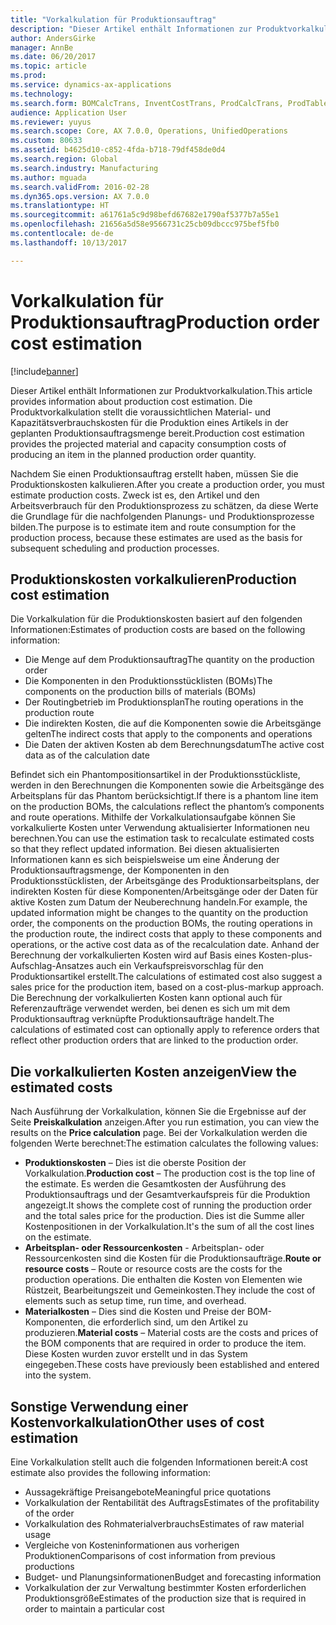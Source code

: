 ```yaml
---
title: "Vorkalkulation für Produktionsauftrag"
description: "Dieser Artikel enthält Informationen zur Produktvorkalkulation. Die Produktvorkalkulation stellt die voraussichtlichen Material- und Kapazitätsverbrauchskosten für die Produktion eines Artikels in der geplanten Produktionsauftragsmenge bereit."
author: AndersGirke
manager: AnnBe
ms.date: 06/20/2017
ms.topic: article
ms.prod: 
ms.service: dynamics-ax-applications
ms.technology: 
ms.search.form: BOMCalcTrans, InventCostTrans, ProdCalcTrans, ProdTableJour, ProdTableListPage
audience: Application User
ms.reviewer: yuyus
ms.search.scope: Core, AX 7.0.0, Operations, UnifiedOperations
ms.custom: 80633
ms.assetid: b4625d10-c852-4fda-b718-79df458de0d4
ms.search.region: Global
ms.search.industry: Manufacturing
ms.author: mguada
ms.search.validFrom: 2016-02-28
ms.dyn365.ops.version: AX 7.0.0
ms.translationtype: HT
ms.sourcegitcommit: a61761a5c9d98befd67682e1790af5377b7a55e1
ms.openlocfilehash: 21656a5d58e9566731c25cb09dbccc975bef5fb0
ms.contentlocale: de-de
ms.lasthandoff: 10/13/2017

---
```


# <a name="production-order-cost-estimation"></a><span data-ttu-id="f8ba8-104">Vorkalkulation für Produktionsauftrag</span><span class="sxs-lookup"><span data-stu-id="f8ba8-104">Production order cost estimation</span></span>

[!include[banner](../includes/banner.md)]


<span data-ttu-id="f8ba8-105">Dieser Artikel enthält Informationen zur Produktvorkalkulation.</span><span class="sxs-lookup"><span data-stu-id="f8ba8-105">This article provides information about production cost estimation.</span></span> <span data-ttu-id="f8ba8-106">Die Produktvorkalkulation stellt die voraussichtlichen Material- und Kapazitätsverbrauchskosten für die Produktion eines Artikels in der geplanten Produktionsauftragsmenge bereit.</span><span class="sxs-lookup"><span data-stu-id="f8ba8-106">Production cost estimation provides the projected material and capacity consumption costs of producing an item in the planned production order quantity.</span></span> 

<span data-ttu-id="f8ba8-107">Nachdem Sie einen Produktionsauftrag erstellt haben, müssen Sie die Produktionskosten kalkulieren.</span><span class="sxs-lookup"><span data-stu-id="f8ba8-107">After you create a production order, you must estimate production costs.</span></span> <span data-ttu-id="f8ba8-108">Zweck ist es, den Artikel und den Arbeitsverbrauch für den Produktionsprozess zu schätzen, da diese Werte die Grundlage für die nachfolgenden Planungs- und Produktionsprozesse bilden.</span><span class="sxs-lookup"><span data-stu-id="f8ba8-108">The purpose is to estimate item and route consumption for the production process, because these estimates are used as the basis for subsequent scheduling and production processes.</span></span>

## <a name="production-cost-estimation"></a><span data-ttu-id="f8ba8-109">Produktionskosten vorkalkulieren</span><span class="sxs-lookup"><span data-stu-id="f8ba8-109">Production cost estimation</span></span>
<span data-ttu-id="f8ba8-110">Die Vorkalkulation für die Produktionskosten basiert auf den folgenden Informationen:</span><span class="sxs-lookup"><span data-stu-id="f8ba8-110">Estimates of production costs are based on the following information:</span></span>

-   <span data-ttu-id="f8ba8-111">Die Menge auf dem Produktionsauftrag</span><span class="sxs-lookup"><span data-stu-id="f8ba8-111">The quantity on the production order</span></span>
-   <span data-ttu-id="f8ba8-112">Die Komponenten in den Produktionsstücklisten (BOMs)</span><span class="sxs-lookup"><span data-stu-id="f8ba8-112">The components on the production bills of materials (BOMs)</span></span>
-   <span data-ttu-id="f8ba8-113">Der Routingbetrieb im Produktionsplan</span><span class="sxs-lookup"><span data-stu-id="f8ba8-113">The routing operations in the production route</span></span>
-   <span data-ttu-id="f8ba8-114">Die indirekten Kosten, die auf die Komponenten sowie die Arbeitsgänge gelten</span><span class="sxs-lookup"><span data-stu-id="f8ba8-114">The indirect costs that apply to the components and operations</span></span>
-   <span data-ttu-id="f8ba8-115">Die Daten der aktiven Kosten ab dem Berechnungsdatum</span><span class="sxs-lookup"><span data-stu-id="f8ba8-115">The active cost data as of the calculation date</span></span>

<span data-ttu-id="f8ba8-116">Befindet sich ein Phantompositionsartikel in der Produktionsstückliste, werden in den Berechnungen die Komponenten sowie die Arbeitsgänge des Arbeitsplans für das Phantom berücksichtigt.</span><span class="sxs-lookup"><span data-stu-id="f8ba8-116">If there is a phantom line item on the production BOMs, the calculations reflect the phantom’s components and route operations.</span></span> <span data-ttu-id="f8ba8-117">Mithilfe der Vorkalkulationsaufgabe können Sie vorkalkulierte Kosten unter Verwendung aktualisierter Informationen neu berechnen.</span><span class="sxs-lookup"><span data-stu-id="f8ba8-117">You can use the estimation task to recalculate estimated costs so that they reflect updated information.</span></span> <span data-ttu-id="f8ba8-118">Bei diesen aktualisierten Informationen kann es sich beispielsweise um eine Änderung der Produktionsauftragsmenge, der Komponenten in den Produktionsstücklisten, der Arbeitsgänge des Produktionsarbeitsplans, der indirekten Kosten für diese Komponenten/Arbeitsgänge oder der Daten für aktive Kosten zum Datum der Neuberechnung handeln.</span><span class="sxs-lookup"><span data-stu-id="f8ba8-118">For example, the updated information might be changes to the quantity on the production order, the components on the production BOMs, the routing operations in the production route, the indirect costs that apply to these components and operations, or the active cost data as of the recalculation date.</span></span> <span data-ttu-id="f8ba8-119">Anhand der Berechnung der vorkalkulierten Kosten wird auf Basis eines Kosten-plus-Aufschlag-Ansatzes auch ein Verkaufspreisvorschlag für den Produktionsartikel erstellt.</span><span class="sxs-lookup"><span data-stu-id="f8ba8-119">The calculations of estimated cost also suggest a sales price for the production item, based on a cost-plus-markup approach.</span></span> <span data-ttu-id="f8ba8-120">Die Berechnung der vorkalkulierten Kosten kann optional auch für Referenzaufträge verwendet werden, bei denen es sich um mit dem Produktionsauftrag verknüpfte Produktionsaufträge handelt.</span><span class="sxs-lookup"><span data-stu-id="f8ba8-120">The calculations of estimated cost can optionally apply to reference orders that reflect other production orders that are linked to the production order.</span></span>

## <a name="view-the-estimated-costs"></a><span data-ttu-id="f8ba8-121">Die vorkalkulierten Kosten anzeigen</span><span class="sxs-lookup"><span data-stu-id="f8ba8-121">View the estimated costs</span></span>
<span data-ttu-id="f8ba8-122">Nach Ausführung der Vorkalkulation, können Sie die Ergebnisse auf der Seite **Preiskalkulation** anzeigen.</span><span class="sxs-lookup"><span data-stu-id="f8ba8-122">After you run estimation, you can view the results on the **Price calculation** page.</span></span> <span data-ttu-id="f8ba8-123">Bei der Vorkalkulation werden die folgenden Werte berechnet:</span><span class="sxs-lookup"><span data-stu-id="f8ba8-123">The estimation calculates the following values:</span></span>

-   <span data-ttu-id="f8ba8-124">**Produktionskosten** – Dies ist die oberste Position der Vorkalkulation.</span><span class="sxs-lookup"><span data-stu-id="f8ba8-124">**Production cost** – The production cost is the top line of the estimate.</span></span> <span data-ttu-id="f8ba8-125">Es werden die Gesamtkosten der Ausführung des Produktionsauftrags und der Gesamtverkaufspreis für die Produktion angezeigt.</span><span class="sxs-lookup"><span data-stu-id="f8ba8-125">It shows the complete cost of running the production order and the total sales price for the production.</span></span> <span data-ttu-id="f8ba8-126">Dies ist die Summe aller Kostenpositionen in der Vorkalkulation.</span><span class="sxs-lookup"><span data-stu-id="f8ba8-126">It's the sum of all the cost lines on the estimate.</span></span>
-   <span data-ttu-id="f8ba8-127">**Arbeitsplan- oder Ressourcenkosten** - Arbeitsplan- oder Ressourcenkosten sind die Kosten für die Produktionsaufträge.</span><span class="sxs-lookup"><span data-stu-id="f8ba8-127">**Route or resource costs** – Route or resource costs are the costs for the production operations.</span></span> <span data-ttu-id="f8ba8-128">Die enthalten die Kosten von Elementen wie Rüstzeit, Bearbeitungszeit und Gemeinkosten.</span><span class="sxs-lookup"><span data-stu-id="f8ba8-128">They include the cost of elements such as setup time, run time, and overhead.</span></span>
-   <span data-ttu-id="f8ba8-129">**Materialkosten** – Dies sind die Kosten und Preise der BOM-Komponenten, die erforderlich sind, um den Artikel zu produzieren.</span><span class="sxs-lookup"><span data-stu-id="f8ba8-129">**Material costs** – Material costs are the costs and prices of the BOM components that are required in order to produce the item.</span></span> <span data-ttu-id="f8ba8-130">Diese Kosten wurden zuvor erstellt und in das System eingegeben.</span><span class="sxs-lookup"><span data-stu-id="f8ba8-130">These costs have previously been established and entered into the system.</span></span>

## <a name="other-uses-of-cost-estimation"></a><span data-ttu-id="f8ba8-131">Sonstige Verwendung einer Kostenvorkalkulation</span><span class="sxs-lookup"><span data-stu-id="f8ba8-131">Other uses of cost estimation</span></span>
<span data-ttu-id="f8ba8-132">Eine Vorkalkulation stellt auch die folgenden Informationen bereit:</span><span class="sxs-lookup"><span data-stu-id="f8ba8-132">A cost estimate also provides the following information:</span></span>

-   <span data-ttu-id="f8ba8-133">Aussagekräftige Preisangebote</span><span class="sxs-lookup"><span data-stu-id="f8ba8-133">Meaningful price quotations</span></span>
-   <span data-ttu-id="f8ba8-134">Vorkalkulation der Rentabilität des Auftrags</span><span class="sxs-lookup"><span data-stu-id="f8ba8-134">Estimates of the profitability of the order</span></span>
-   <span data-ttu-id="f8ba8-135">Vorkalkulation des Rohmaterialverbrauchs</span><span class="sxs-lookup"><span data-stu-id="f8ba8-135">Estimates of raw material usage</span></span>
-   <span data-ttu-id="f8ba8-136">Vergleiche von Kosteninformationen aus vorherigen Produktionen</span><span class="sxs-lookup"><span data-stu-id="f8ba8-136">Comparisons of cost information from previous productions</span></span>
-   <span data-ttu-id="f8ba8-137">Budget- und Planungsinformationen</span><span class="sxs-lookup"><span data-stu-id="f8ba8-137">Budget and forecasting information</span></span>
-   <span data-ttu-id="f8ba8-138">Vorkalkulation der zur Verwaltung bestimmter Kosten erforderlichen Produktionsgröße</span><span class="sxs-lookup"><span data-stu-id="f8ba8-138">Estimates of the production size that is required in order to maintain a particular cost</span></span>





